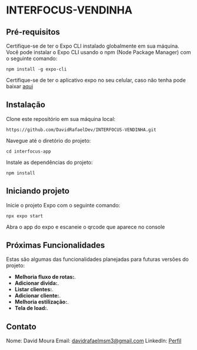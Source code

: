 # INTERFOCUS-VENDINHA

## Pré-requisitos

Certifique-se de ter o Expo CLI instalado globalmente em sua máquina. Você pode instalar o Expo CLI usando o npm (Node Package Manager) com o seguinte comando:

```console
npm install -g expo-cli
```
Certifique-se de ter o aplicativo expo no seu celular, caso não tenha pode baixar [aqui](https://expo.dev/client?utm_source=google&utm_medium=cpc&utm_content=performancemax&gclid=Cj0KCQjwpc-oBhCGARIsAH6ote_aeI7x8OAUjEBzXcC1kW0VsycmDNP7mcXVNFmF1Sl1eVffOSf-yj8aAq-_EALw_wcB)

## Instalação
Clone este repositório em sua máquina local:
```console
https://github.com/DavidRafaelDev/INTERFOCUS-VENDINHA.git
```
Navegue até o diretório do projeto:
```console
cd interfocus-app
```
Instale as dependências do projeto:
```console
npm install
```
## Iniciando projeto
Inicie o projeto Expo com o seguinte comando:
```console
npx expo start
```
Abra o app do expo e escaneie o qrcode que aparece no console

## Próximas Funcionalidades

Estas são algumas das funcionalidades planejadas para futuras versões do projeto:

- **Melhoria fluxo de rotas:**.
- **Adicionar divida:**.
- **Listar clientes:**.
- **Adicionar cliente:**.
- **Melhoria estilização:**.
- **Tela de load:**.

## Contato
Nome: David Moura
Email: davidrafaelmsm3@gmail.com
LinkedIn: [Perfil](https://www.linkedin.com/in/david-rafael-52112914b/)

